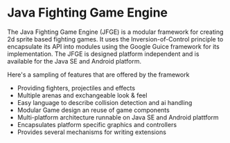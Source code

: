 # Java Fighting Game Engine #

The Java Fighting Game Engine (JFGE) is a modular framework for creating 2d sprite based fighting games. It uses the Inversion-of-Control principle to encapsulate its API into modules using the Google Guice framework for its implementation. The JFGE  is designed platform independent and is available for the Java SE and Android platform.

Here's a sampling of features that are offered by the framework

  * Providing fighters, projectiles and effects
  * Multiple arenas and exchangeable look & feel
  * Easy language to describe collision detection and ai handling
  * Modular Game design an reuse of game components
  * Multi-platform architecture runnable on Java SE and Android plattform
  * Encapsulates platform specific graphics and controllers
  * Provides several mechanisms for writing extensions